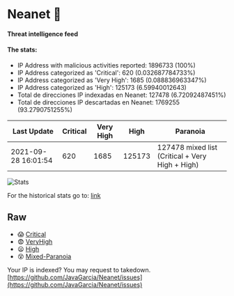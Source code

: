 # Neanet :hocho:
#### Threat intelligence feed
#### The stats:

- IP Address with malicious activities reported: 1896733 (100%)
- IP Address categorized as 'Critical':  620 (0.032687784733%)
- IP Address categorized as 'Very High':  1685 (0.088836963347%)
- IP Address categorized as 'High':  125173 (6.59940012643)
- Total de direcciones IP indexadas en Neanet:  127478 (6.72092487451%)
- Total de direcciones IP descartadas en Neanet:  1769255 (93.2790751255%)

| Last Update | Critical | Very High | High | Paranoia |
| --- | --- | --- | --- | --- |
| 2021-09-28 16:01:54 | 620 | 1685 | 125173 | 127478 mixed list (Critical + Very High + High)|

![Stats](https://docs.google.com/spreadsheets/d/e/2PACX-1vSnaNMIXVabIpDJjufMlzH7poXnshF3mgd8Is1g9ytUEzVsP5my4Trn8f-xkoLLQ38xpL3HtmUexLo6/pubchart?oid=501124687&format=image)

For the historical stats go to: [link](/stats.csv)
## Raw
- :scream: [Critical](https://raw.githubusercontent.com/JavaGarcia/Neanet/master/blacklists/neanet_critical.txt)
- :fearful: [VeryHigh](https://raw.githubusercontent.com/JavaGarcia/Neanet/master/blacklists/neanet_veryHigh.txtt)
- :frowning: [High](https://raw.githubusercontent.com/JavaGarcia/Neanet/master/blacklists/neanet_high.txt)
- :dizzy_face: [Mixed-Paranoia](https://raw.githubusercontent.com/JavaGarcia/Neanet/master/blacklists/neanet_all.txt)


Your IP is indexed? You may request to takedown. [https://github.com/JavaGarcia/Neanet/issues](https://github.com/JavaGarcia/Neanet/issues)
































































































































































































































































































































































































































































































































































































































































































































































































































































































































































































































































































































































































































































































































































































































































































































































































































































































































































































































































































































































































































































































































































































































































































































































































































































































































































































































































































































































































































































































































































































































































































































































































































































































































































































































































































































































































































































































































































































































































































































































































































































































































































































































































































































































































































































































































































































































































































































































































































































































































































































































































































































































































































































































































































































































































































































































































































































































































































































































































































































































































































































































































































































































































































































































































































































































































































































































































































































































































































































































































































































































































































































































































































































































































































































































































































































































































































































































































































































































































































































































































































































































































































































































































































































































































































































































































































































































































































































































































































































































































































































































































































































































































































































































